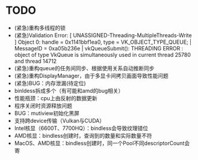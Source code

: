 # TODO
- (紧急)重构多线程的锁
- (紧急)Validation Error: [ UNASSIGNED-Threading-MultipleThreads-Write ] Object 0: handle = 0x1141bbf1ea0, type = VK_OBJECT_TYPE_QUEUE; | MessageID = 0xa05b236e | vkQueueSubmit(): THREADING ERROR : object of type VkQueue is simultaneously used in current thread 25780 and thread 14712
- (紧急)重构queue的任务间同步、根据使用关系自动推断同步
- (紧急)重构DisplayManager，由于多显卡间拷贝画面导致性能问题
- (紧急)BUG：内存泄漏(待定位)
- binldess拆成多个（有可能和amd的bug相关）
- 性能瓶颈：cpu上由反射的数据更新
- 程序关闭时资源释放问题
- BUG：mutiview初始化黑屏
- 支持跨device传输（Vulkan与CUDA）
- Intel核显（6600T、7700HQ）：bindless会导致纹理错位
- AMD核显：bindless创建时，查询到的数量和实际数量不符
- MacOS、AMD核显：bindless创建时，同一个Pool不同descriptorCount会寄
